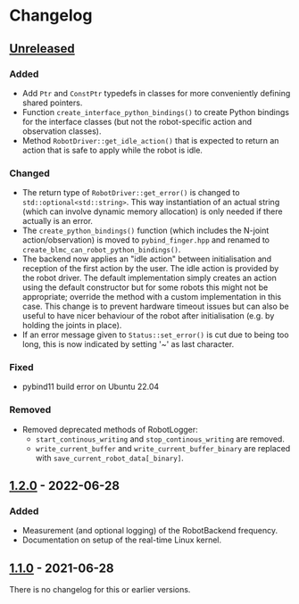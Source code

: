 # Changelog

## [Unreleased]
### Added
- Add `Ptr` and `ConstPtr` typedefs in classes for more conveniently defining
  shared pointers.
- Function `create_interface_python_bindings()` to create Python bindings for
  the interface classes (but not the robot-specific action and observation
  classes).
- Method `RobotDriver::get_idle_action()` that is expected to return an action
  that is safe to apply while the robot is idle.

### Changed
- The return type of `RobotDriver::get_error()` is changed to
  `std::optional<std::string>`.  This way instantiation of an actual string
  (which can involve dynamic memory allocation) is only needed if there actually
  is an error.
- The `create_python_bindings()` function (which includes the N-joint
  action/observation) is moved to `pybind_finger.hpp` and renamed to
  `create_blmc_can_robot_python_bindings()`.
- The backend now applies an "idle action" between initialisation and reception
  of the first action by the user.  The idle action is provided by the robot
  driver.  The default implementation simply creates an action using the default
  constructor but for some robots this might not be appropriate; override the
  method with a custom implementation in this case.
  This change is to prevent hardware timeout issues but can also be useful to
  have nicer behaviour of the robot after initialisation (e.g. by holding the
  joints in place).
- If an error message given to `Status::set_error()` is cut due to being too
  long, this is now indicated by setting '~' as last character.

### Fixed
- pybind11 build error on Ubuntu 22.04

### Removed
- Removed deprecated methods of RobotLogger:
  - `start_continous_writing` and `stop_continous_writing` are removed.
  - `write_current_buffer` and `write_current_buffer_binary` are replaced with
    `save_current_robot_data[_binary]`.


## [1.2.0] - 2022-06-28
### Added
- Measurement (and optional logging) of the RobotBackend frequency.
- Documentation on setup of the real-time Linux kernel.


## [1.1.0] - 2021-06-28

There is no changelog for this or earlier versions.


[Unreleased]: https://github.com/open-dynamic-robot-initiative/robot_interfaces/compare/v1.2.0...HEAD
[1.2.0]: https://github.com/open-dynamic-robot-initiative/robot_interfaces/compare/v1.1.0...v1.2.0
[1.1.0]: https://github.com/open-dynamic-robot-initiative/robot_interfaces/releases/tag/v1.1.0
